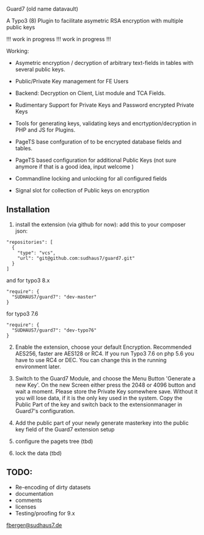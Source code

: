Guard7
(old name datavault)

A Typo3 (8) Plugin to facilitate asymetric RSA encryption with multiple public keys 

!!! work in progress !!!
work in progress !!!

Working:

- Asymetric encryption / decryption of arbitrary text-fields in tables with several public keys.

- Public/Private Key management for FE Users

- Backend: Decryption on Client, List module and TCA Fields. 
- Rudimentary Support for Private Keys and Password encrypted Private Keys

- Tools for generating keys, validating keys and encrtyption/decryption in PHP and JS for Plugins.

- PageTS base confguration of to be encrypted database fields and tables.

- PageTS based configuration for additional Public Keys (not sure anymore if that is a good idea, input welcome )

- Commandline locking and unlocking for all configured fields

- Signal slot for collection of Public keys on encryption



Installation
--

1. install the extension (via github for now):
add this to your composer json:
```
"repositories": [
  {
    "type": "vcs",
    "url": "git@github.com:sudhaus7/guard7.git"
  }
]
```

and for typo3 8.x

```
"require": {
  "SUDHAUS7/guard7": "dev-master"
}
```

for typo3 7.6 
```
"require": {
  "SUDHAUS7/guard7": "dev-typo76"
}
```

2. Enable the extension, choose your default Encryption. Recommended AES256, faster are AES128 or RC4. If you run Typo3 7.6 on php 5.6 you have to use RC4 or DEC. You can change this in the running environment later.

3. Switch to the Guard7 Module, and choose the Menu Button 'Generate a new Key'. On the new Screen either press the 2048 or 4096 button and wait a moment. Please store the Private Key somewhere save. Without it you will lose data, if it is the only key used in the system. Copy the Public Part of the key and switch back to the extensionmanager in Guard7's configuration.

4. Add the public part of your newly generate masterkey into the public key field of the Guard7 extension setup 

5. configure the pagets tree (tbd)
6. lock the data (tbd)



TODO:
--
- Re-encoding of dirty datasets 
- documentation
- comments
- licenses
- Testing/proofing for 9.x


fberger@sudhaus7.de
